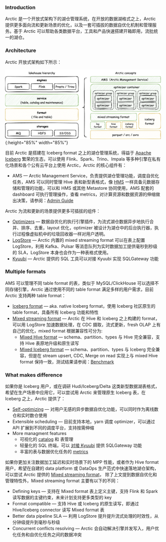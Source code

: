 ### Introduction

Arctic 是一个开放式架构下的湖仓管理系统，在开放的数据湖格式之上，Arctic 提供更多面向流和更新场景的优化，以及一套可插拔的数据自优化机制和管理服务。基于 Arctic 可以帮助各类数据平台，工具和产品快速搭建开箱即用，流批统一的湖仓。

### Architecture

Arctic 开放式架构如下所示：

![Architecture](images/introduce_arctic.png){:height="85%" width="85%"}

目前 Arctic 是搭建在 Iceberg format 之上的湖仓管理系统，得益于 [Apache Iceberg](https://iceberg.apache.org/) 繁荣的生态，可以使用 Flink、Spark、Trino、Impala 等多种引擎在私有化场景和各个公有云平台上使用 Arctic，Arctic 的核心组件有：

- AMS — Arctic Management Service，负责提供湖仓管理功能，调度自优化任务，AMS 可以同时管理 Hive 表和新型表格式，像 [HMS](https://docs.cloudera.com/runtime/7.2.1/hive-hms-overview/topics/hive-hms-introduction.html) 一样具备元数据存储和管理的功能，可以和 HMS 或其他 Metastore 协同使用，AMS 配套的 dashboard 可执行管理操作，查看 metrics，对计算资源和数据资源的伸缩做出决策，请参阅：[Admin Guide](guides/managing-catalogs.md)

Arctic 为流和更新的场景提供更多可插拔的组件：

- [Optimizers](concepts/self-optimizing.md#introduction) — 数据自优化的执行引擎插件，为流式湖仓数据异步地执行合并、排序、去重，layout 优化，optimizer 被设计为湖仓中的后台执行器，执行过程像虚拟机中的垃圾回收器一样对用户透明。
- [LogStore](flink/using-logstore.md) — Arctic 内置的 mixed streaming format 可以在表上配置 LogStore，利用 Kafka、Pulsar 等消息队列为实时数据加工提供毫秒到秒级的 SLA，LogStore 本身也会作为一种表格式使用。
- [Kyuubi](https://kyuubi.apache.org/) — Arctic 提供的 SQL 工具可以对接 Kyuubi 实现 SQLGateway 功能

### Multiple formats

AMS 可以管理不同 table format 的表，类似于 MySQL/ClickHouse 可以选择不同存储引擎，Arctic 通过使用不同的 table format 满足多样的用户需求，目前 Arctic 支持两种 table format：

- [Iceberg format](concepts/table-formats.md#iceberg-format) — aka. native Iceberg format，使用 Iceberg 社区原生的 table format，具备所有 Iceberg 功能和特性
- [Mixed streaming format](concepts/table-formats.md#mixed-streaming-format) — Arctic 在 Hive 和 Iceberg 之上构建的 format，可以用 LogStore 加速数据处理，在 CDC 摄取，流式更新，fresh OLAP 上有自己的优化，mixed format 根据兼容性可分为:
    * [Mixed Hive format](concepts/table-formats.md#mixed-hive-format) —  schema、partition、types 与 Hive 完全兼容，支持 Hive 表原地升级和原生读写
    * [Mixed Iceberg format](concepts/table-formats.md#mixed-iceberg-format) — schema、partition、types 与 Iceberg 完全兼容，但是在 stream upsert, CDC, Merge on read 实现上与 mixed Hive format 保持一致，测试结果请参阅：[Benchmark](benchmark/benchmark.md)

### What makes difference

如果你是 Iceberg 用户，或在调研 Hudi/Iceberg/Delta 这类新型数据湖表格式，希望在生产场景中应用它，可以尝试用 Arctic 来管理原生 Iceberg 表，在 Iceberg 之上，Arctic 提供了：

- [Self-optimizing](concepts/self-optimizing.md) — 对用户无感的异步数据自优化功能，可以同时作为离线数仓和实时数仓使用
- Extensible scheduling — 目前支持本地，yarn 调度 optimizer，可以通过 API 扩展到不同的调度平台，支持按需伸缩
- More managment features
    * 可视化的 [catalog](concepts/catalogs.md) 和 表管理
    * 轻量化的 SQL 终端，可以 [对接 Kyuubi](guides/using-kyuubi.md) 提供 SQLGateway 功能
    * 丰富的表与数据优化任务的 [metrics](guides/metrics.md)

如果你更加关注数据加工延迟和实时场景下的 MPP 性能，或者作为 Hive format 用户，希望在自建的 data platform 或 DataOps 生产范式中快速落地湖仓架构，可以尝试 Arctic 提供的 [Mixed streaming format](concepts/table-formats.md#mixed-streaming-format)， 除了上文提到数据自优化和管理特性外，Mixed streaming format 主要有以下的不同：

- Defining keys — 支持在 Mixed format 表上定义主键，支持 Flink 和 Spark 读写数据的主键约束，未来计划支持更多类型的 key
- Format compatible — 支持 Hive 或 Iceberg 的原生读写，即通过 Hive/Iceberg connector 读写 Mixed format 表
- Better data pipeline SLA — 利用 LogStore 提升提升流式处理的时效性，从分钟级提升到毫秒与秒级
- Concurrent conflicts resolving — Arctic 会自动解决引擎并发写入，用户优化任务和自优化任务之间的数据冲突
